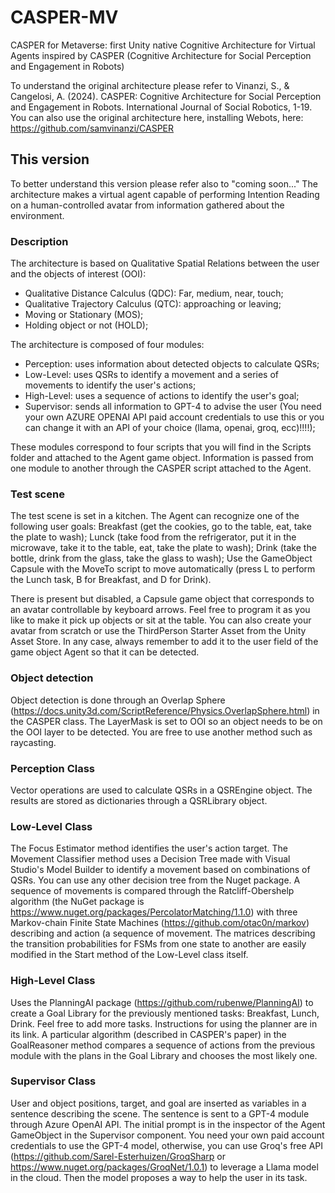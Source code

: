 # CASPER-MV
 CASPER for Metaverse: first Unity native Cognitive Architecture for Virtual Agents inspired by CASPER (Cognitive Architecture for Social Perception and Engagement in Robots)
 
To understand the original architecture please refer to 
Vinanzi, S., & Cangelosi, A. (2024). CASPER: Cognitive Architecture for Social Perception and Engagement in Robots. International Journal of Social Robotics, 1-19.
You can also use the original architecture here, installing Webots, here: https://github.com/samvinanzi/CASPER

## This version
To better understand this version please refer also to "coming soon..."
The architecture makes a virtual agent capable of performing Intention Reading on a human-controlled avatar from information gathered about the environment.

### Description
The architecture is based on Qualitative Spatial Relations between the user and the objects of interest (OOI):
- Qualitative Distance Calculus (QDC): Far, medium, near, touch;
- Qualitative Trajectory Calculus (QTC): approaching or leaving;
- Moving or Stationary (MOS);
- Holding object or not (HOLD);

The architecture is composed of four modules:
- Perception: uses information about detected objects to calculate QSRs;
- Low-Level: uses QSRs to identify a movement and a series of movements to identify the user's actions;
- High-Level: uses a sequence of actions to identify the user's goal;
- Supervisor: sends all information to GPT-4 to advise the user (You need your own AZURE OPENAI API paid account credentials to use this or you can change it with an API of your choice (llama, openai, groq, ecc)!!!!);

These modules correspond to four scripts that you will find in the Scripts folder and attached to the Agent game object. Information is passed from one module to another through the CASPER script attached to the Agent. 

### Test scene
The test scene is set in a kitchen. The Agent can recognize one of the following user goals:
Breakfast (get the cookies, go to the table, eat, take the plate to wash);
Lunck (take food from the refrigerator, put it in the microwave, take it to the table, eat, take the plate to wash);
Drink (take the bottle, drink from the glass, take the glass to wash);
Use the GameObject Capsule with the MoveTo script to move automatically (press L to perform the Lunch task, B for Breakfast, and D for Drink).

There is present but disabled, a Capsule game object that corresponds to an avatar controllable by keyboard arrows. Feel free to program it as you like to make it pick up objects or sit at the table. You can also create your avatar from scratch or use the ThirdPerson Starter Asset from the Unity Asset Store. In any case, always remember to add it to the user field of the game object Agent so that it can be detected. 

### Object detection
Object detection is done through an Overlap Sphere (https://docs.unity3d.com/ScriptReference/Physics.OverlapSphere.html) in the CASPER class. The LayerMask is set to OOI so an object needs to be on the OOI layer to be detected. You are free to use another method such as raycasting.

### Perception Class
Vector operations are used to calculate QSRs in a QSREngine object. The results are stored as dictionaries through a QSRLibrary object.

### Low-Level Class
The Focus Estimator method identifies the user's action target.
The Movement Classifier method uses a Decision Tree made with Visual Studio's Model Builder to identify a movement based on combinations of QSRs. You can use any other decision tree from the Nuget package.
A sequence of movements is compared through the Ratcliff-Obershelp algorithm (the NuGet package is https://www.nuget.org/packages/PercolatorMatching/1.1.0) with three Markov-chain Finite State Machines (https://github.com/otac0n/markov) describing and action (a sequence of movement. The matrices describing the transition probabilities for FSMs from one state to another are easily modified in the Start method of the Low-Level class itself.

### High-Level Class
Uses the PlanningAI package (https://github.com/rubenwe/PlanningAI) to create a Goal Library for the previously mentioned tasks: Breakfast, Lunch, Drink. Feel free to add more tasks. Instructions for using the planner are in its link. 
A particular algorithm (described in CASPER's paper) in the GoalReasoner method compares a sequence of actions from the previous module with the plans in the Goal Library and chooses the most likely one.

### Supervisor Class
User and object positions, target, and goal are inserted as variables in a sentence describing the scene. The sentence is sent to a GPT-4 module through Azure OpenAI API. The initial prompt is in the inspector of the Agent GameObject in the Supervisor component. 
You need your own paid account credentials to use the GPT-4 model, otherwise, you can use Groq's free API (https://github.com/Sarel-Esterhuizen/GroqSharp or https://www.nuget.org/packages/GroqNet/1.0.1) to leverage a Llama model in the cloud. Then the model proposes a way to help the user in its task.
